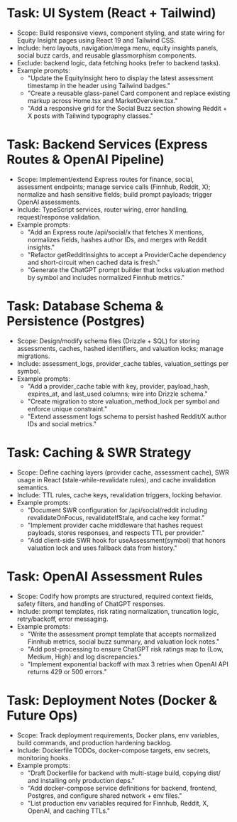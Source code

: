# Task: UI System (React + Tailwind)
- Scope: Build responsive views, component styling, and state wiring for Equity Insight pages using React 19 and Tailwind CSS.
- Include: hero layouts, navigation/mega menu, equity insights panels, social buzz cards, and reusable glassmorphism components.
- Exclude: backend logic, data fetching hooks (refer to backend tasks).
- Example prompts:
  - "Update the EquityInsight hero to display the latest assessment timestamp in the header using Tailwind badges."
  - "Create a reusable glass-panel Card component and replace existing markup across Home.tsx and MarketOverview.tsx."
  - "Add a responsive grid for the Social Buzz section showing Reddit + X posts with Tailwind typography classes."

# Task: Backend Services (Express Routes & OpenAI Pipeline)
- Scope: Implement/extend Express routes for finance, social, assessment endpoints; manage service calls (Finnhub, Reddit, X); normalize and hash sensitive fields; build prompt payloads; trigger OpenAI assessments.
- Include: TypeScript services, router wiring, error handling, request/response validation.
- Example prompts:
  - "Add an Express route /api/social/x that fetches X mentions, normalizes fields, hashes author IDs, and merges with Reddit insights."
  - "Refactor getRedditInsights to accept a ProviderCache dependency and short-circuit when cached data is fresh."
  - "Generate the ChatGPT prompt builder that locks valuation method by symbol and includes normalized Finnhub metrics."

# Task: Database Schema & Persistence (Postgres)
- Scope: Design/modify schema files (Drizzle + SQL) for storing assessments, caches, hashed identifiers, and valuation locks; manage migrations.
- Include: assessment_logs, provider_cache tables, valuation_settings per symbol.
- Example prompts:
  - "Add a provider_cache table with key, provider, payload_hash, expires_at, and last_used columns; wire into Drizzle schema."
  - "Create migration to store valuation_method_lock per symbol and enforce unique constraint."
  - "Extend assessment logs schema to persist hashed Reddit/X author IDs and social metrics."

# Task: Caching & SWR Strategy
- Scope: Define caching layers (provider cache, assessment cache), SWR usage in React (stale-while-revalidate rules), and cache invalidation semantics.
- Include: TTL rules, cache keys, revalidation triggers, locking behavior.
- Example prompts:
  - "Document SWR configuration for /api/social/reddit including revalidateOnFocus, revalidateIfStale, and cache key format."
  - "Implement provider cache middleware that hashes request payloads, stores responses, and respects TTL per provider."
  - "Add client-side SWR hook for useAssessment(symbol) that honors valuation lock and uses fallback data from history."

# Task: OpenAI Assessment Rules
- Scope: Codify how prompts are structured, required context fields, safety filters, and handling of ChatGPT responses.
- Include: prompt templates, risk rating normalization, truncation logic, retry/backoff, error messaging.
- Example prompts:
  - "Write the assessment prompt template that accepts normalized Finnhub metrics, social buzz summary, and valuation lock notes."
  - "Add post-processing to ensure ChatGPT risk ratings map to {Low, Medium, High} and log discrepancies."
  - "Implement exponential backoff with max 3 retries when OpenAI API returns 429 or 500 errors."

# Task: Deployment Notes (Docker & Future Ops)
- Scope: Track deployment requirements, Docker plans, env variables, build commands, and production hardening backlog.
- Include: Dockerfile TODOs, docker-compose targets, env secrets, monitoring hooks.
- Example prompts:
  - "Draft Dockerfile for backend with multi-stage build, copying dist/ and installing only production deps."
  - "Add docker-compose service definitions for backend, frontend, Postgres, and configure shared network + env files."
  - "List production env variables required for Finnhub, Reddit, X, OpenAI, and caching TTLs."
